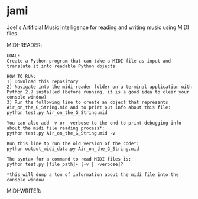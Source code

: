 # jami
Joel's Artificial Music Intelligence for reading and writing music using MIDI files

MIDI-READER:

	GOAL:
	Create a Python program that can take a MIDI file as input and translate it into readable Python objects

	HOW TO RUN:
	1) Download this repository
	2) Navigate into the midi-reader folder on a terminal application with Python 2.7 installed (before running, it is a good idea to clear your console window)
	3) Run the following line to create an object that represents Air_on_the_G_String.mid and to print out info about this file:
	python test.py Air_on_the_G_String.mid

	You can also add -v or -verbose to the end to print debugging info about the midi file reading process*:
	python test.py Air_on_the_G_String.mid -v

	Run this line to run the old version of the code*:
	python output_midi_data.py Air_on_the_G_String.mid

	The syntax for a command to read MIDI files is:
	python test.py [file_path]+ [-v | -verbose]?

	*this will dump a ton of information about the midi file into the console window

MIDI-WRITER:
